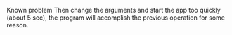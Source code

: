 Known problem
Then change the arguments and start the app too quickly (about 5 sec), the program will accomplish the previous operation for some reason.

